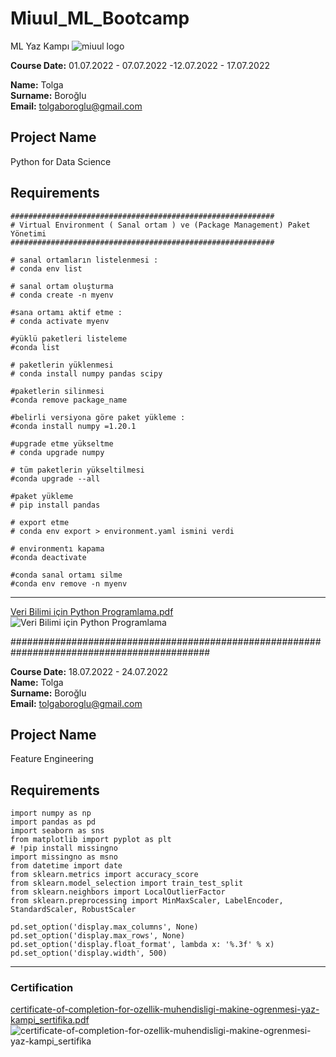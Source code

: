 
# Miuul_ML_Bootcamp
ML Yaz Kampı 
![miuul logo](https://user-images.githubusercontent.com/46046034/181748448-3fe39a17-a6f0-44b6-bfa8-322760b3b4a6.png)


**Course Date:** 01.07.2022 - 07.07.2022 -12.07.2022 - 17.07.2022 

**Name:** Tolga  
**Surname:** Boroğlu  
**Email:** tolgaboroglu@gmail.com  



## Project Name
Python for Data Science
## Requirements
```
###########################################################
# Virtual Environment ( Sanal ortam ) ve (Package Management) Paket Yönetimi
###########################################################

# sanal ortamların listelenmesi :
# conda env list

# sanal ortam oluşturma
# conda create -n myenv

#sana ortamı aktif etme :
# conda activate myenv

#yüklü paketleri listeleme
#conda list 

# paketlerin yüklenmesi 
# conda install numpy pandas scipy 

#paketlerin silinmesi 
#conda remove package_name 

#belirli versiyona göre paket yükleme : 
#conda install numpy =1.20.1  

#upgrade etme yükseltme 
# conda upgrade numpy 

# tüm paketlerin yükseltilmesi 
#conda upgrade --all 

#paket yükleme 
# pip install pandas  

# export etme 
# conda env export > environment.yaml ismini verdi

# environmentı kapama 
#conda deactivate  

#conda sanal ortamı silme 
#conda env remove -n myenv 
```
--- 

[Veri Bilimi için Python Programlama.pdf](https://github.com/tolgaboroglu/Miuul_ML_Bootcamp/files/9219441/Veri.Bilimi.icin.Python.Programlama.pdf)
![Veri Bilimi için Python Programlama](https://user-images.githubusercontent.com/46046034/181747824-ccd7ea61-88b7-4f1e-ae8e-f4bd768d0cfc.png)



############################################################################################


**Course Date:** 18.07.2022 - 24.07.2022  
**Name:** Tolga  
**Surname:** Boroğlu  
**Email:** tolgaboroglu@gmail.com  



## Project Name
Feature Engineering

## Requirements
```
import numpy as np
import pandas as pd
import seaborn as sns
from matplotlib import pyplot as plt
# !pip install missingno
import missingno as msno
from datetime import date
from sklearn.metrics import accuracy_score
from sklearn.model_selection import train_test_split
from sklearn.neighbors import LocalOutlierFactor
from sklearn.preprocessing import MinMaxScaler, LabelEncoder, StandardScaler, RobustScaler

pd.set_option('display.max_columns', None)
pd.set_option('display.max_rows', None)
pd.set_option('display.float_format', lambda x: '%.3f' % x)
pd.set_option('display.width', 500)
```
---

### Certification
[certificate-of-completion-for-ozellik-muhendisligi-makine-ogrenmesi-yaz-kampi_sertifika.pdf](https://github.com/tolgaboroglu/Miuul_ML_Bootcamp/files/9219365/certificate-of-completion-for-ozellik-muhendisligi-makine-ogrenmesi-yaz-kampi_sertifika.pdf)
![certificate-of-completion-for-ozellik-muhendisligi-makine-ogrenmesi-yaz-kampi_sertifika](https://user-images.githubusercontent.com/46046034/181748147-5e93e291-77c6-4b65-96b9-dd5f73e748b8.png)


